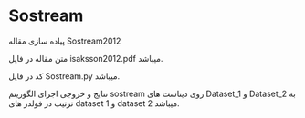 # Sostream
 پیاده سازی مقاله Sostream2012

 متن مقاله در فایل isaksson2012.pdf میباشد.

کد در فایل Sostream.py میباشد.


نتایج و خروجی اجرای الگوریتم sostream روی دیتاست های Dataset_1 و Dataset_2 به ترتیب در فولدر های dataset 1 و dataset 2 میباشد.

 
